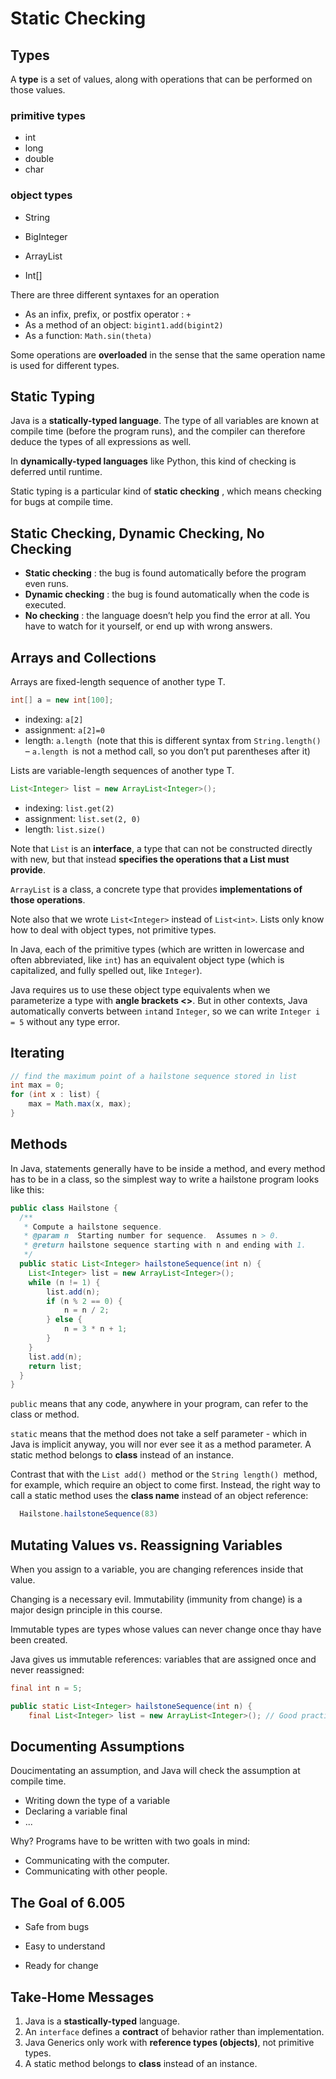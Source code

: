 # Static Checking

## Types

A **type** is a set of values, along with operations that can be performed on those values.

### primitive types

- int 
- long 
- double
- char

### object types

- String

- BigInteger

- ArrayList

- Int[]

There are three different syntaxes for an operation

- As an infix, prefix, or postfix operator : ```+```
- As a method of an object: ```bigint1.add(bigint2)```
- As a function: ```Math.sin(theta)```

Some operations are **overloaded** in the sense that the same operation name is used for different types.

## Static Typing

Java is a **statically-typed language**. The type of all variables are known at compile time (before the program runs), and the compiler can therefore  deduce the types of all expressions as well.

In **dynamically-typed languages** like Python, this kind of checking is deferred until runtime.

Static typing is a particular kind of **static checking** , which means checking for bugs at compile time. 

## Static Checking, Dynamic Checking, No Checking

- **Static checking** : the bug is found automatically before the program even runs.
- **Dynamic checking** : the bug is found automatically when the code is executed.
- **No checking** : the language doesn’t help you find the error at all. You have to watch for it yourself, or end up with wrong answers.

## Arrays and Collections

Arrays are fixed-length sequence of another type T.

```java
int[] a = new int[100];
```

- indexing: `a[2]`
- assignment: `a[2]=0`
- length: `a.length `(note that this is different syntax from `String.length() `– `a.length `is not a method call, so you don’t put parentheses after it)

Lists are variable-length sequences of another type T.

```java
List<Integer> list = new ArrayList<Integer>();
```

- indexing: `list.get(2)`
- assignment: `list.set(2, 0)`
- length: `list.size()`

Note that ```List``` is an **interface**, a type that can not be constructed  directly with new,  but that instead **specifies the operations that a List must provide**. 

```ArrayList``` is a class, a concrete type that provides **implementations  of those operations**.

Note also that we wrote ```List<Integer>``` instead of  ```List<int>```. Lists only know how to deal with object types, not primitive types. 

In Java, each of the primitive types (which are written in lowercase and often abbreviated, like `int`) has an equivalent object type (which is capitalized, and fully spelled out, like `Integer`). 

Java requires us to use these object type equivalents when we parameterize a type with **angle brackets <>**. But in other contexts, Java automatically converts between `int`and `Integer`, so we can write `Integer i = 5` without any type error.

## Iterating

```java
// find the maximum point of a hailstone sequence stored in list
int max = 0;
for (int x : list) {
    max = Math.max(x, max);
}
```

## Methods

In Java, statements generally have to be inside a method, and every method has to be in a class, so the simplest way to write a hailstone program looks like this:

```java
public class Hailstone {
  /**
   * Compute a hailstone sequence.
   * @param n  Starting number for sequence.  Assumes n > 0.
   * @return hailstone sequence starting with n and ending with 1.
   */
  public static List<Integer> hailstoneSequence(int n) {
    List<Integer> list = new ArrayList<Integer>();
    while (n != 1) {
        list.add(n);
        if (n % 2 == 0) {
            n = n / 2;
        } else {
            n = 3 * n + 1;
        }
    }
    list.add(n);
    return list;
  }
}
```

`public` means that any code, anywhere in your program, can refer to the class or method.

`static` means that the method does not take a self parameter - which in Java is implicit anyway, you will nor ever see it as a method parameter. A static method belongs to **class** instead of an instance. 

Contrast that with the `List add() `method or the `String length() `method, for example, which require an object to come first. Instead, the right way to call a static method uses the **class name** instead of an object reference:

```java
  Hailstone.hailstoneSequence(83)
```

## Mutating Values vs. Reassigning Variables

When you assign to a variable, you are changing references inside that value.

Changing is a necessary evil. Immutability (immunity from change) is a major design principle in this course. 

Immutable types are types whose values can never change once thay have been created.

Java gives us immutable references: variables that are assigned once and never reassigned:

``` java
final int n = 5;
```

```java
public static List<Integer> hailstoneSequence(int n) { 
	final List<Integer> list = new ArrayList<Integer>(); // Good practice.
```

## Documenting Assumptions

Doucimentating an assumption, and Java will check the assumption  at compile time.

- Writing down the type of a variable
- Declaring a variable final
- ...

Why? Programs have to be written with two goals in mind:

- Communicating with the computer.
- Communicating with other people.

## The Goal of 6.005

- Safe from bugs

- Easy to understand

- Ready for change


## Take-Home Messages

1. Java is a **stastically-typed** language.
2. An `interface` defines a **contract** of behavior rather than implementation.
3. Java Generics only work with **reference types (objects)**, not primitive types.
4. A static method belongs to **class** instead of an instance. 

